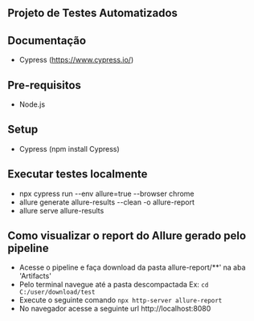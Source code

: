 ## Projeto de Testes Automatizados
 
## Documentação
- Cypress (https://www.cypress.io/)

## Pre-requisitos
- Node.js

## Setup
- Cypress (npm install Cypress)

## Executar testes localmente
- npx cypress run --env allure=true --browser chrome
- allure generate allure-results --clean -o allure-report
- allure serve allure-results

## Como visualizar o report do Allure gerado pelo pipeline
- Acesse o pipeline e faça download da pasta allure-report/**' na aba 'Artifacts'
- Pelo terminal navegue até a pasta descompactada Ex: `cd C:/user/download/test`
- Execute o seguinte comando `npx http-server allure-report`
- No navegador acesse a seguinte url http://localhost:8080
